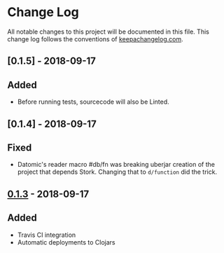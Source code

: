 # Change Log
All notable changes to this project will be documented in this file. This change log follows the conventions of [keepachangelog.com](http://keepachangelog.com/).

## [0.1.5] - 2018-09-17

## Added

- Before running tests, sourcecode will also be Linted.

## [0.1.4] - 2018-09-17

## Fixed

- Datomic's reader macro #db/fn was breaking uberjar creation of the project that depends Stork.
Changing that to `d/function` did the trick.

## [0.1.3] - 2018-09-17

## Added

- Travis CI integration
- Automatic deployments to Clojars

[Unreleased]: https://github.com/magnetcoop/stork/compare/0.1.3...HEAD
[0.1.3]: https://github.com/magnetcoop/stork/compare/0.1.0...0.1.3
